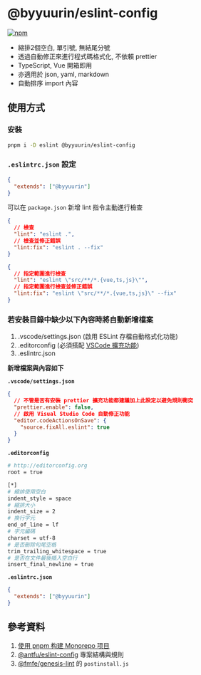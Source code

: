 # @byyuurin/eslint-config

[![npm](https://img.shields.io/npm/v/@byyuurin/eslint-config?color=a1b858&label=)](https://npmjs.com/package/@byyuurin/eslint-config)

- 縮排2個空白, 單引號, 無結尾分號
- 透過自動修正來進行程式碼格式化, 不依賴 prettier
- TypeScript, Vue 開箱即用
- 亦適用於 json, yaml, markdown
- 自動排序 import 內容

## 使用方式

### 安裝

```bash
pnpm i -D eslint @byyuurin/eslint-config
```

### `.eslintrc.json` 設定

```json
{
  "extends": ["@byyuurin"]
}
```

可以在 `package.json` 新增 lint 指令主動進行檢查

```json
{
  // 檢查
  "lint": "eslint .",
  // 檢查並修正錯誤
  "lint:fix": "eslint . --fix"
}
```

```json
{
  // 指定範圍進行檢查
  "lint": "eslint \"src/**/*.{vue,ts,js}\"",
  // 指定範圍進行檢查並修正錯誤
  "lint:fix": "eslint \"src/**/*.{vue,ts,js}\" --fix"
}
```

### 若安裝目錄中缺少以下內容時將自動新增檔案

1. .vscode/settings.json (啟用 ESLint 存檔自動格式化功能)
2. .editorconfig (必須搭配 [VSCode 擴充功能](https://marketplace.visualstudio.com/items?itemName=EditorConfig.EditorConfig))
3. .eslintrc.json

**新增檔案與內容如下**

**`.vscode/settings.json`**
```json
{
  // 不管是否有安裝 prettier 擴充功能都建議加上此設定以避免規則衝突
  "prettier.enable": false,
  // 啟用 Visual Studio Code 自動修正功能
  "editor.codeActionsOnSave": {
    "source.fixAll.eslint": true
  }
}
```

**`.editorconfig`**
```bash
# http://editorconfig.org
root = true

[*]
# 縮排使用空白
indent_style = space
# 縮排大小
indent_size = 2
# 換行字元
end_of_line = lf
# 字元編碼
charset = utf-8
# 是否刪除句尾空格
trim_trailing_whitespace = true
# 是否在文件最後插入空白行
insert_final_newline = true
```

**`.eslintrc.json`**
```json
{
  "extends": ["@byyuurin"]
}
```

## 參考資料

1. [使用 pnpm 构建 Monorepo 项目](https://zhuanlan.zhihu.com/p/373935751)
2. [@antfu/eslint-config](https://github.com/antfu/eslint-config) 專案結構與規則
3. [@fmfe/genesis-lint](https://github.com/fmfe/genesis/tree/master/packages/genesis-lint) 的 `postinstall.js`
